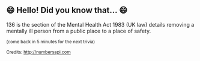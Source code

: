 ## :smile: Hello! Did you know that... :smile:
136 is the section of the Mental Health Act 1983 (UK law) details removing a mentally ill person from a public place to a place of safety.

<sup>(come back in 5 minutes for the next trivia)</sup>


<sup>Credits: http://numbersapi.com</sup>
